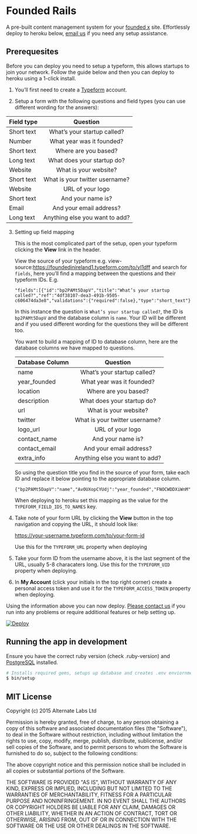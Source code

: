 # Founded Rails

A pre-built content management system for your [founded x](http://foundedx.com) site. Effortlessly deploy to heroku below, [email us](mailto:hello@alternatelabs.co?subject=Help%20setting%20up%20founded-rails) if you need any setup assistance.

## Prerequesites

Before you can deploy you need to setup a typeform, this allows startups to join your network. Follow the guide below and then you can deploy to heroku using a 1-click install.

1. You’ll first need to create a [Typeform](http://www.typeform.com/) account.

2. Setup a form with the following questions and field types (you can use different wording for the answers):

| Field type | Question                       |
| ---------- |:------------------------------:|
| Short text | What’s your startup called?    |
| Number     | What year was it founded?      |
| Short text | Where are you based?           |
| Long text  | What does your startup do?     |
| Website    | What is your website?          |
| Short text | What is your twitter username? |
| Website    | URL of your logo               |
| Short text | And your name is?              |
| Email      | And your email address?        |
| Long text  | Anything else you want to add? |

3. Setting up field mapping

    This is the most complicated part of the setup, open your typeform clicking the **View** link in the header.

    View the source of your typeform e.g. view-source:https://foundedinireland1.typeform.com/to/yI1dff and search for `fields`, here you’ll find a mapping between the questions and their typeform IDs. E.g.

    ```
    "fields":[{"id":"bp2PAMt5DapV","title":"What’s your startup called?","ref":"4df38107-dea3-491b-9505-c606474da3e8","validations":{"required":false},"type":"short_text"}
    ```

    In this instance the question is `What’s your startup called?`, the ID is `bp2PAMt5DapV` and the database column is `name`. Your ID will be different and if you used different wording for the questions they will be different too.

    You want to build a mapping of ID to database column, here are the database columns we have mapped to questions.

    | Database Column | Question                       |
    | --------------- |:------------------------------:|
    | name            | What’s your startup called?    |
    | year_founded    | What year was it founded?      |
    | location        | Where are you based?           |
    | description     | What does your startup do?     |
    | url             | What is your website?          |
    | twitter         | What is your twitter username? |
    | logo_url        | URL of your logo               |
    | contact_name    | And your name is?              |
    | contact_email   | And your email address?        |
    | extra_info      | Anything else you want to add? |

    So using the question title you find in the source of your form, take each ID and replace it below pointing to the appropriate database column.

    ```
    {"bp2PAMt5DapV":"name","Av0UXopCYUdj":"year_founded","FNOCWDDXiWnM":"location","DfgMjFJccVLN":"description","qIJf9xi70ZP5":"url","umMRGv2QZTuj":"twitter","qTFmXYLSEbPL":"logo_url","d1vBKmaB8ahg":"contact_name","LOk5rkEgVaAM":"contact_email","O6e59hlEzZuc":"extra_info"}
    ```

    When deploying to heroku set this mapping as the value for the `TYPEFORM_FIELD_IDS_TO_NAMES` key.

4. Take note of your form URL by clicking the **View** button in the top navigation and copying the URL, it should look like:

    https://your-username.typeform.com/to/your-form-id

    Use this for the `TYPEFORM_URL` property when deploying

5. Take your form ID from the username above, it is the last segment of the URL, usually 5-8 characaters long. Use this for the `TYPEFORM_UID` property when deploying.

6. In **My Account** (click your initials in the top right corner) create a personal access token and use it for the `TYPEFORM_ACCESS_TOKEN` property when deploying.

Using the information above you can now deploy. [Please contact us](mailto:hello@alternatelabs.co?subject=Help%20setting%20up%20founded-rails) if you run into any problems or require additional features or help setting up.

[![Deploy](https://www.herokucdn.com/deploy/button.svg)](https://heroku.com/deploy?template=https://github.com/openhq/openhq)

## Running the app in development

Ensure you have the correct ruby version (check .ruby-version) and [PostgreSQL](http://postgresapp.com/) installed.

```sh
# Installs required gems, setups up database and creates .env enviornment file from sample
$ bin/setup
```

## MIT License

Copyright (c) 2015 Alternate Labs Ltd

Permission is hereby granted, free of charge, to any person obtaining a copy of this software and associated documentation files (the "Software"), to deal in the Software without restriction, including without limitation the rights to use, copy, modify, merge, publish, distribute, sublicense, and/or sell copies of the Software, and to permit persons to whom the Software is furnished to do so, subject to the following conditions:

The above copyright notice and this permission notice shall be included in all copies or substantial portions of the Software.

THE SOFTWARE IS PROVIDED "AS IS", WITHOUT WARRANTY OF ANY KIND, EXPRESS OR IMPLIED, INCLUDING BUT NOT LIMITED TO THE WARRANTIES OF MERCHANTABILITY, FITNESS FOR A PARTICULAR PURPOSE AND NONINFRINGEMENT. IN NO EVENT SHALL THE AUTHORS OR COPYRIGHT HOLDERS BE LIABLE FOR ANY CLAIM, DAMAGES OR OTHER LIABILITY, WHETHER IN AN ACTION OF CONTRACT, TORT OR OTHERWISE, ARISING FROM, OUT OF OR IN CONNECTION WITH THE SOFTWARE OR THE USE OR OTHER DEALINGS IN THE SOFTWARE.
